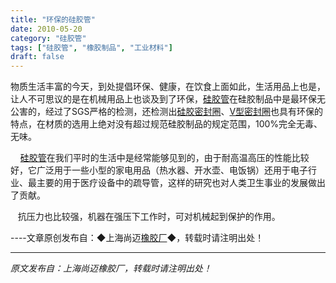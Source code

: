 ```yaml
---
title: "环保的硅胶管"
date: 2010-05-20
category: "硅胶管"
tags: ["硅胶管", "橡胶制品", "工业材料"]
draft: false
---
```


物质生活丰富的今天，到处提倡环保、健康，在饮食上面如此，生活用品上也是，让人不可思议的是在机械用品上也谈及到了环保，[硅胶管](http://www.smpolymer.com/guijiaoguan/)在硅胶制品中是最环保无公害的，经过了SGS严格的检测，还检测出[硅胶密封圈](http://www.smpolymer.com/)、[V型密封圈](http://www.smpolymer.com/)也具有环保的特点，在材质的选用上绝对没有超过规范硅胶制品的规定范围，100%完全无毒、无味。

    [硅胶管](http://www.smpolymer.com/guijiaoguan/)在我们平时的生活中是经常能够见到的，由于耐高温高压的性能比较好，它广泛用于一些小型的家电用品（热水器、开水壶、电饭锅）还用于电子行业、最主要的用于医疗设备中的疏导管，这样的研究也对人类卫生事业的发展做出了贡献。

   抗压力也比较强，机器在强压下工作时，可对机械起到保护的作用。

----文章原创发布自：◆上海尚迈[橡胶厂](http://www.smpolymer.com/)◆，转载时请注明出处！

---

*原文发布自：上海尚迈橡胶厂，转载时请注明出处！*
